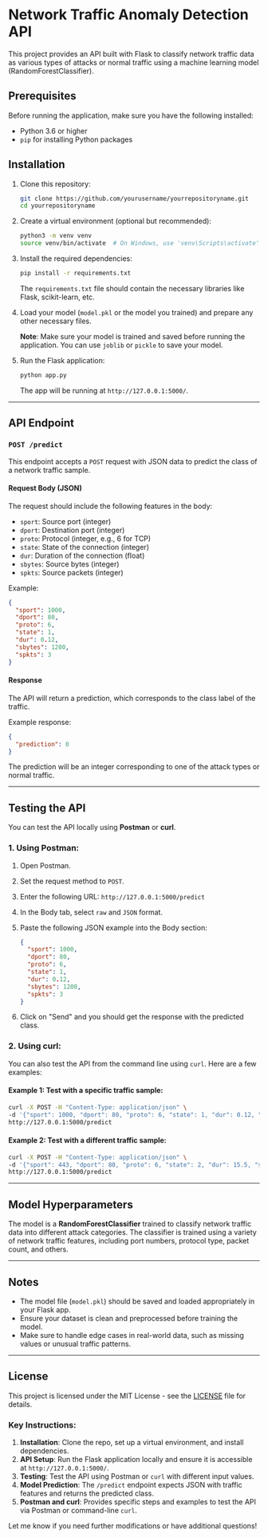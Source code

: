 
# Network Traffic Anomaly Detection API

This project provides an API built with Flask to classify network traffic data as various types of attacks or normal traffic using a machine learning model (RandomForestClassifier).

## Prerequisites

Before running the application, make sure you have the following installed:

- Python 3.6 or higher
- `pip` for installing Python packages

## Installation

1. Clone this repository:

   ```bash
   git clone https://github.com/yourusername/yourrepositoryname.git
   cd yourrepositoryname
   ```

2. Create a virtual environment (optional but recommended):

   ```bash
   python3 -m venv venv
   source venv/bin/activate  # On Windows, use 'venv\Scripts\activate'
   ```

3. Install the required dependencies:

   ```bash
   pip install -r requirements.txt
   ```

   The `requirements.txt` file should contain the necessary libraries like Flask, scikit-learn, etc.

4. Load your model (`model.pkl` or the model you trained) and prepare any other necessary files.

   **Note**: Make sure your model is trained and saved before running the application. You can use `joblib` or `pickle` to save your model.

5. Run the Flask application:

   ```bash
   python app.py
   ```

   The app will be running at `http://127.0.0.1:5000/`.

---

## API Endpoint

### `POST /predict`

This endpoint accepts a `POST` request with JSON data to predict the class of a network traffic sample.

#### Request Body (JSON)
The request should include the following features in the body:

- `sport`: Source port (integer)
- `dport`: Destination port (integer)
- `proto`: Protocol (integer, e.g., 6 for TCP)
- `state`: State of the connection (integer)
- `dur`: Duration of the connection (float)
- `sbytes`: Source bytes (integer)
- `spkts`: Source packets (integer)

Example:

```json
{
  "sport": 1000,
  "dport": 80,
  "proto": 6,
  "state": 1,
  "dur": 0.12,
  "sbytes": 1200,
  "spkts": 3
}
```

#### Response
The API will return a prediction, which corresponds to the class label of the traffic.

Example response:

```json
{
  "prediction": 0
}
```

The prediction will be an integer corresponding to one of the attack types or normal traffic.

---

## Testing the API

You can test the API locally using **Postman** or **curl**.

### 1. Using Postman:

1. Open Postman.
2. Set the request method to `POST`.
3. Enter the following URL: `http://127.0.0.1:5000/predict`
4. In the Body tab, select `raw` and `JSON` format.
5. Paste the following JSON example into the Body section:

   ```json
   {
     "sport": 1000,
     "dport": 80,
     "proto": 6,
     "state": 1,
     "dur": 0.12,
     "sbytes": 1200,
     "spkts": 3
   }
   ```

6. Click on "Send" and you should get the response with the predicted class.

### 2. Using curl:

You can also test the API from the command line using `curl`. Here are a few examples:

#### Example 1: Test with a specific traffic sample:

```bash
curl -X POST -H "Content-Type: application/json" \
-d '{"sport": 1000, "dport": 80, "proto": 6, "state": 1, "dur": 0.12, "sbytes": 1200, "spkts": 3}' \
http://127.0.0.1:5000/predict
```

#### Example 2: Test with a different traffic sample:

```bash
curl -X POST -H "Content-Type: application/json" \
-d '{"sport": 443, "dport": 80, "proto": 6, "state": 2, "dur": 15.5, "sbytes": 1500, "spkts": 10}' \
http://127.0.0.1:5000/predict
```

---

## Model Hyperparameters

The model is a **RandomForestClassifier** trained to classify network traffic data into different attack categories. The classifier is trained using a variety of network traffic features, including port numbers, protocol type, packet count, and others.

---

## Notes

- The model file (`model.pkl`) should be saved and loaded appropriately in your Flask app.
- Ensure your dataset is clean and preprocessed before training the model.
- Make sure to handle edge cases in real-world data, such as missing values or unusual traffic patterns.

---

## License

This project is licensed under the MIT License - see the [LICENSE](LICENSE) file for details.


### Key Instructions:
1. **Installation**: Clone the repo, set up a virtual environment, and install dependencies.
2. **API Setup**: Run the Flask application locally and ensure it is accessible at `http://127.0.0.1:5000/`.
3. **Testing**: Test the API using Postman or `curl` with different input values.
4. **Model Prediction**: The `/predict` endpoint expects JSON with traffic features and returns the predicted class.
5. **Postman and curl**: Provides specific steps and examples to test the API via Postman or command-line `curl`.

Let me know if you need further modifications or have additional questions!
```
